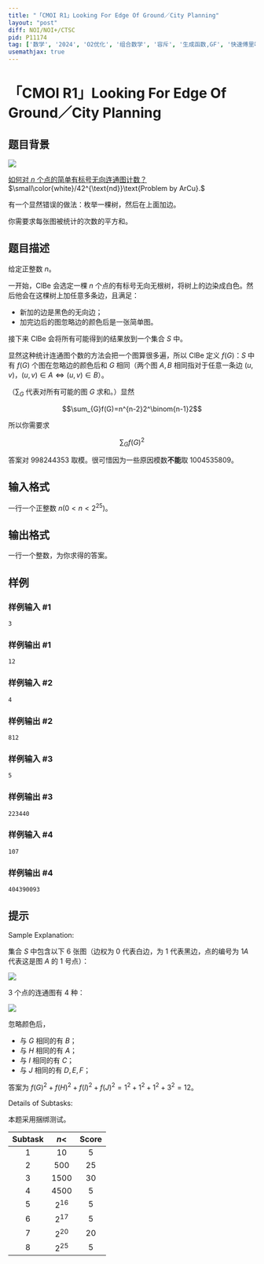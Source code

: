 ```yaml
---
title: "「CMOI R1」Looking For Edge Of Ground／City Planning"
layout: "post"
diff: NOI/NOI+/CTSC
pid: P11174
tag: ['数学', '2024', 'O2优化', '组合数学', '容斥', '生成函数,GF', '快速傅里叶变换 FFT', '快速数论变换 NTT', '拉格朗日反演', '洛谷比赛']
usemathjax: true
---
```


# 「CMOI R1」Looking For Edge Of Ground／City Planning
## 题目背景

![](bilibili:BV1np4y19753)

[如何对 $n$ 个点的简单有标号无向连通图计数？](https://www.luogu.com.cn/problem/P4841)$\small\color{white}/42^{\text{nd}}\text{Problem by ArCu}.$

有一个显然错误的做法：枚举一棵树，然后在上面加边。

你需要求每张图被统计的次数的平方和。
## 题目描述

给定正整数 $n$。

一开始，$\text{ClBe}$ 会选定一棵 $n$ 个点的有标号无向无根树，将树上的边染成白色。然后他会在这棵树上加任意多条边，且满足：

* 新加的边是黑色的无向边；
* 加完边后的图忽略边的颜色后是一张简单图。

接下来 $\text{ClBe}$ 会将所有可能得到的结果放到一个集合 $S$ 中。

显然这种统计连通图个数的方法会把一个图算很多遍，所以 $\text{ClBe}$ 定义 $f(G)$：$S$ 中有 $f(G)$ 个图在忽略边的颜色后和 $G$ 相同（两个图 $A,B$ 相同指对于任意一条边 $(u,v)$，$(u,v)\in A\iff(u,v)\in B$）。

（$\sum_G$ 代表对所有可能的图 $G$ 求和。）显然

$$\sum_{G}f(G)=n^{n-2}2^\binom{n-1}2$$

所以你需要求

$$\sum_{G}f(G)^2$$

答案对 $998244353$ 取模。很可惜因为一些原因模数**不能**取 $1004535809$。
## 输入格式

一行一个正整数 $n(0<n<2^{25})$。
## 输出格式

一行一个整数，为你求得的答案。
## 样例

### 样例输入 #1
```
3
```
### 样例输出 #1
```
12
```
### 样例输入 #2
```
4
```
### 样例输出 #2
```
812
```
### 样例输入 #3
```
5
```
### 样例输出 #3
```
223440
```
### 样例输入 #4
```
107
```
### 样例输出 #4
```
404390093
```
## 提示

$\text{Sample Explanation}:$

集合 $S$ 中包含以下 $6$ 张图（边权为 $0$ 代表白边，为 $1$ 代表黑边，点的编号为 $1A$ 代表这是图 $A$ 的 $1$ 号点）：

![](https://cdn.luogu.com.cn/upload/image_hosting/neuo34c3.png)

$3$ 个点的连通图有 $4$ 种：

![](https://cdn.luogu.com.cn/upload/image_hosting/q8kvdjgj.png)

忽略颜色后，

* 与 $G$ 相同的有 $B$；
* 与 $H$ 相同的有 $A$；
* 与 $I$ 相同的有 $C$；
* 与 $J$ 相同的有 $D,E,F$；

答案为 $f(G)^2+f(H)^2+f(I)^2+f(J)^2=1^2+1^2+1^2+3^2=12$。

$\text{Details of Subtasks}:$

本题采用捆绑测试。

| $\text{Subtask}$ | $n<$ | $\text{Score}$ |
| :----------: | :----------: | :----------: | 
| $1$ | $10$ | $5$ |
| $2$ | $500$ | $25$ |
| $3$ | $1500$ | $30$ |
| $4$ | $4500$ | $5$ |
| $5$ | $2^{16}$ | $5$ |
| $6$ | $2^{17}$ | $5$ |
| $7$ | $2^{20}$ | $20$ |
| $8$ | $2^{25}$ | $5$ |
